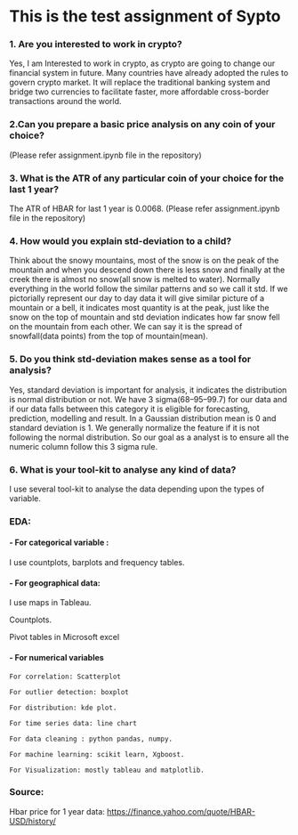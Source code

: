 # This is the test assignment of Sypto

### 1. Are you interested to work in crypto?


Yes, I am Interested to work in crypto, as crypto are going to change our financial
system in future. Many countries have already adopted the rules to govern crypto
market. It will replace the traditional banking system and bridge two currencies to
facilitate faster, more affordable cross-border transactions around the world.

### 2.Can you prepare a basic price analysis on any coin of your choice?

(Please refer assignment.ipynb file in the repository)

### 3. What is the ATR of any particular coin of your choice for the last 1 year?

The ATR of HBAR for last 1 year is 0.0068.
(Please refer assignment.ipynb file in the repository)

### 4. How would you explain std-deviation to a child?

Think about the snowy mountains, most of the snow is on the peak of the mountain
and when you descend down there is less snow and finally at the creek there is
almost no snow(all snow is melted to water).
Normally everything in the world follow the similar patterns and so we call it std. If
we pictorially represent our day to day data it will give similar picture of a mountain
or a bell, it indicates most quantity is at the peak, just like the snow on the top of
mountain and std deviation indicates how far snow fell on the mountain from each
other. We can say it is the spread of snowfall(data points) from the top of
mountain(mean).

### 5. Do you think std-deviation makes sense as a tool for analysis?

Yes, standard deviation is important for analysis, it indicates the distribution is
normal distribution or not. We have 3 sigma(68–95–99.7) for our data and if our data
falls between this category it is eligible for forecasting, prediction, modelling and
result.
In a Gaussian distribution mean is 0 and standard deviation is 1. We generally
normalize the feature if it is not following the normal distribution. So our goal as a
analyst is to ensure all the numeric column follow this 3 sigma rule.

### 6. What is your tool-kit to analyse any kind of data?

I use several tool-kit to analyse the data depending upon the types of variable.
### EDA:

#### - For categorical variable :

I use countplots, barplots and frequency tables.

#### - For geographical data:

I use maps in Tableau.

Countplots.

Pivot tables in Microsoft excel

#### - For numerical variables

    For correlation: Scatterplot

    For outlier detection: boxplot

    For distribution: kde plot.

    For time series data: line chart

    For data cleaning : python pandas, numpy.

    For machine learning: scikit learn, Xgboost.

    For Visualization: mostly tableau and matplotlib.

### Source:

Hbar price for 1 year data:
https://finance.yahoo.com/quote/HBAR-USD/history/


